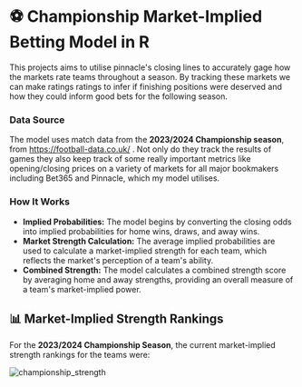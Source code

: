 # ⚽ Championship Market-Implied Betting Model in R

This projects aims to utilise pinnacle's closing lines to accurately gage how the markets rate teams throughout a season. By tracking these markets we can make ratings ratings to infer if finishing positions were deserved and how they could inform good bets for the following season. 


### Data Source

The model uses match data from the **2023/2024 Championship season**, from https://football-data.co.uk/ . Not only do they track the results of games they also keep track of some really important metrics like opening/closing prices on a variety of markets for all major bookmakers including Bet365 and Pinnacle, which my model utilises.

### How It Works

- **Implied Probabilities:** The model begins by converting the closing odds into implied probabilities for home wins, draws, and away wins.
- **Market Strength Calculation:** The average implied probabilities are used to calculate a market-implied strength for each team, which reflects the market's perception of a team's ability.
- **Combined Strength:** The model calculates a combined strength score by averaging home and away strengths, providing an overall measure of a team's market-implied power.

## 📊 Market-Implied Strength Rankings

For the **2023/2024 Championship Season**, the current market-implied strength rankings for the teams were:

![championship_strength](C:\\Users\\Cgh\\Pictures\\ChampImpliedRatings.PNG)



